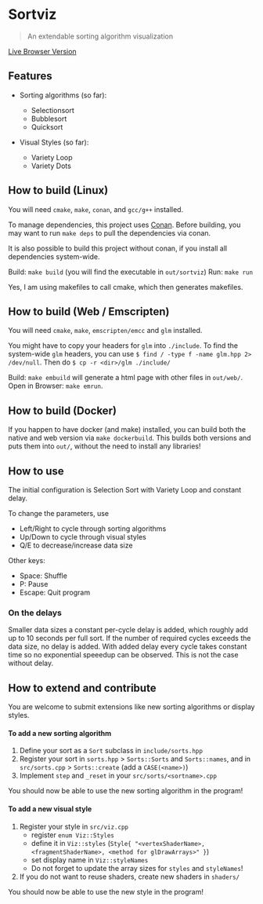 # Sortviz

> An extendable sorting algorithm visualization

[Live Browser Version](https://vypxl.github.io/sortviz/sortviz)

## Features
 * Sorting algorithms (so far):
     - Selectionsort
     - Bubblesort
     - Quicksort

 * Visual Styles (so far):
     - Variety Loop
     - Variety Dots

## How to build (Linux)
You will need `cmake`, `make`, `conan`, and `gcc/g++` installed.

To manage dependencies, this project uses [Conan](https://conan.io).
Before building, you may want to run `make deps` to pull the dependencies via conan.

It is also possible to build this project without conan, if you install all dependencies system-wide.

Build: `make build` (you will find the executable in `out/sortviz`)
Run: `make run`

Yes, I am using makefiles to call cmake, which then generates makefiles.

## How to build (Web / Emscripten)
You will need `cmake`, `make`, `emscripten/emcc` and `glm` installed.

You might have to copy your headers for `glm` into `./include`. To find the system-wide `glm` headers, you can use `$ find / -type f -name glm.hpp 2> /dev/null`. Then do `$ cp -r <dir>/glm ./include/`

Build: `make embuild` will generate a html page with other files in `out/web/`.
Open in Browser: `make emrun`.

## How to build (Docker)
If you happen to have docker (and make) installed, you can build both the native and web version via `make dockerbuild`. This builds both versions and puts them into `out/`, without the need to install any libraries!

## How to use
The initial configuration is Selection Sort with Variety Loop and constant delay.

To change the parameters, use 
 - Left/Right to cycle through sorting algorithms
 - Up/Down to cycle through visual styles
 - Q/E to decrease/increase data size

Other keys:
 - Space: Shuffle
 - P: Pause
 - Escape: Quit program

### On the delays
Smaller data sizes a constant per-cycle delay is added, which roughly add up to 10 seconds per full sort.
If the number of required cycles exceeds the data size, no delay is added.
With added delay every cycle takes constant time so no exponential speeedup can be observed.
This is not the case without delay.

## How to extend and contribute
You are welcome to submit extensions like new sorting algorithms or display styles.

#### To add a new sorting algorithm
1. Define your sort as a `Sort` subclass in `include/sorts.hpp`
2. Register your sort in `sorts.hpp` > `Sorts::Sorts` and `Sorts::names`, and in `src/sorts.cpp` > `Sorts::create` (add a `CASE(<name>)`)
3. Implement `step` and `_reset` in your `src/sorts/<sortname>.cpp`

You should now be able to use the new sorting algorithm in the program!

#### To add a new visual style
1. Register your style in `src/viz.cpp`
    - register `enum Viz::Styles`
    - define it in `Viz::styles` (`Style{ "<vertexShaderName>, <fragmentShaderName>, <method for glDrawArrays>" }`)
    - set display name in `Viz::styleNames`
    - Do not forget to update the array sizes for `styles` and `styleNames`!
2. If you do not want to reuse shaders, create new shaders in `shaders/`

You should now be able to use the new style in the program!
